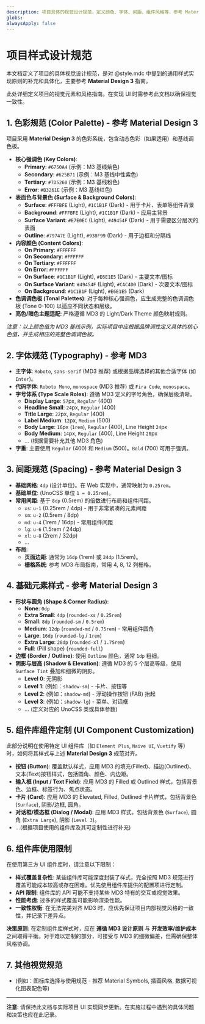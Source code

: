 ```yaml
---
description: 项目具体的视觉设计规范，定义颜色、字体、间距、组件风格等，参考 Material Design 3。
globs:
alwaysApply: false
---
```


# 项目样式设计规范

本文档定义了项目的具体视觉设计规范，是对 @style.mdc 中提到的通用样式实现原则的补充和具体化，主要参考 **Material Design 3** 指南。

此处详细定义项目的视觉元素和风格指南。在实现 UI 时需参考此文档以确保视觉一致性。

## 1. 色彩规范 (Color Palette) - 参考 **Material Design 3**

项目采用 **Material Design 3** 的色彩系统，包含动态色彩（如果适用）和基线调色板。

- **核心强调色 (Key Colors)**:
    - **Primary**: `#6750A4` (示例：M3 基线紫色)
    - **Secondary**: `#625B71` (示例：M3 基线中性紫色)
    - **Tertiary**: `#7D5260` (示例：M3 基线粉色)
    - **Error**: `#B3261E` (示例：M3 基线红色)
- **表面色与背景色 (Surface & Background Colors)**:
    - **Surface**: `#FFFBFE` (Light), `#1C1B1F` (Dark) - 用于卡片、表单等组件背景
    - **Background**: `#FFFBFE` (Light), `#1C1B1F` (Dark) - 应用主背景
    - **Surface Variant**: `#E7E0EC` (Light), `#49454F` (Dark) - 用于需要区分层次的表面
    - **Outline**: `#79747E` (Light), `#938F99` (Dark) - 用于边框和分隔线
- **内容颜色 (Content Colors)**:
    - **On Primary**: `#FFFFFF`
    - **On Secondary**: `#FFFFFF`
    - **On Tertiary**: `#FFFFFF`
    - **On Error**: `#FFFFFF`
    - **On Surface**: `#1C1B1F` (Light), `#E6E1E5` (Dark) - 主要文本/图标
    - **On Surface Variant**: `#49454F` (Light), `#CAC4D0` (Dark) - 次要文本/图标
    - **On Background**: `#1C1B1F` (Light), `#E6E1E5` (Dark)
- **色调调色板 (Tonal Palettes)**: 对于每种核心强调色，应生成完整的色调调色板 (Tone 0-100) 以适应不同状态和层级。
- **亮色/暗色主题适配**: 严格遵循 MD3 的 Light/Dark Theme 颜色映射规则。

*注意：以上颜色值为 MD3 基线示例，实际项目中应根据品牌调性定义具体的核心色值，并生成相应的完整色调调色板。*

## 2. 字体规范 (Typography) - 参考 **MD3**

- **主字体**: `Roboto`, `sans-serif` (MD3 推荐) 或根据品牌选择的其他合适字体 (如 `Inter`)。
- **代码字体**: `Roboto Mono`, `monospace` (MD3 推荐) 或 `Fira Code`, `monospace`。
- **字号体系 (Type Scale Roles)**: 遵循 MD3 定义的字号角色，确保层级清晰。
    - **Display Large**: `57`px, `Regular` (400)
    - **Headline Small**: `24`px, `Regular` (400)
    - **Title Large**: `22`px, `Regular` (400)
    - **Label Medium**: `12`px, `Medium` (500)
    - **Body Large**: `16`px (`1rem`), `Regular` (400), Line Height `24`px
    - **Body Medium**: `14`px, `Regular` (400), Line Height `20`px
    - ... (根据需要补充其他 MD3 角色)
- **字重**: 主要使用 `Regular` (400) 和 `Medium` (500)。`Bold` (700) 可用于强调。

## 3. 间距规范 (Spacing) - 参考 **Material Design 3**

- **基础网格**: `4dp` (设计单位)。在 Web 实现中，通常映射为 `0.25rem`。
- **基础单位**: (UnoCSS 单位 `1 = 0.25rem`)。
- **常用间距**: 基于 `8dp` (0.5rem) 的倍数进行布局和组件间距。
    - `xs`: `u-1` (0.25rem / 4dp) - 用于非常紧凑的元素间距
    - `sm`: `u-2` (0.5rem / 8dp)
    - `md`: `u-4` (1rem / 16dp) - 常用组件间距
    - `lg`: `u-6` (1.5rem / 24dp)
    - `xl`: `u-8` (2rem / 32dp)
    - ...
- **布局**:
    - **页面边距**: 通常为 `16dp` (1rem) 或 `24dp` (1.5rem)。
    - **栅格系统**: 参考 MD3 布局指南，常用 4, 8, 12 列栅格。

## 4. 基础元素样式 - 参考 **Material Design 3**

- **形状与圆角 (Shape & Corner Radius)**:
    - **None**: `0dp`
    - **Extra Small**: `4dp` (`rounded-xs` / `0.25rem`)
    - **Small**: `8dp` (`rounded-sm` / `0.5rem`)
    - **Medium**: `12dp` (`rounded-md` / `0.75rem`) - 常用组件圆角
    - **Large**: `16dp` (`rounded-lg` / `1rem`)
    - **Extra Large**: `28dp` (`rounded-xl` / `1.75rem`)
    - **Full**: (Pill shape) (`rounded-full`)
- **边框 (Border / Outline)**: 使用 `Outline` 颜色，通常 `1dp` 粗细。
- **阴影与层高 (Shadow & Elevation)**: 遵循 MD3 的 5 个层高等级，使用 `Surface Tint` 叠加和细微的阴影。
    - **Level 0**: 无阴影
    - **Level 1**: (例如：`shadow-sm`) - 卡片、按钮等
    - **Level 2**: (例如：`shadow-md`) - 浮动操作按钮 (FAB) 抬起
    - **Level 3**: (例如：`shadow-lg`) - 菜单、对话框
    - ... (定义对应的 UnoCSS 类或具体参数)

## 5. 组件库组件定制 (UI Component Customization)

此部分说明在使用特定 UI 组件库（如 `Element Plus`, `Naive UI`, `Vuetify` 等）时，如何将其样式与上述 **Material Design 3** 规范对齐。

- **按钮 (Button)**: 覆盖默认样式，应用 MD3 的填充(Filled)、描边(Outlined)、文本(Text)按钮样式，包括圆角、颜色、内边距。
- **输入框 (Input / Text Field)**: 应用 MD3 的 Filled 或 Outlined 样式，包括背景色、边框、标签行为、焦点状态。
- **卡片 (Card)**: 应用 MD3 的 Elevated, Filled, Outlined 卡片样式，包括背景色 (`Surface`), 阴影/边框, 圆角。
- **对话框/模态框 (Dialog / Modal)**: 应用 MD3 样式，包括背景色 (`Surface`), 圆角 (`Extra Large`), 阴影 (`Level 3`)。
- ...(根据项目使用的组件库及其可定制性进行补充)

## 6. 组件库使用限制

在使用第三方 UI 组件库时，请注意以下限制：

- **样式覆盖复杂性**: 某些组件库可能深度封装了样式，完全按照 MD3 规范进行覆盖可能成本较高或存在困难。优先使用组件库提供的配置项进行定制。
- **API 限制**: 组件库的 API 可能不支持某些 MD3 特有的交互或视觉效果。
- **性能考虑**: 过多的样式覆盖可能影响渲染性能。
- **一致性权衡**: 在无法完美对齐 MD3 时，应优先保证项目内部视觉风格的一致性，并记录下差异点。

**决策原则**: 在定制组件库样式时，应在 **遵循 MD3 设计原则** 与 **开发效率/维护成本** 之间取得平衡。对于难以定制的部分，可接受与 MD3 的细微偏差，但需确保整体风格协调。

## 7. 其他视觉规范

- (例如：图标库选择与使用规范 - 推荐 Material Symbols, 插画风格, 数据可视化图表配色等)

---

**注意**: 请保持此文档与实际项目 UI 实现同步更新。在实施过程中遇到的具体问题和决策也应在此记录。
